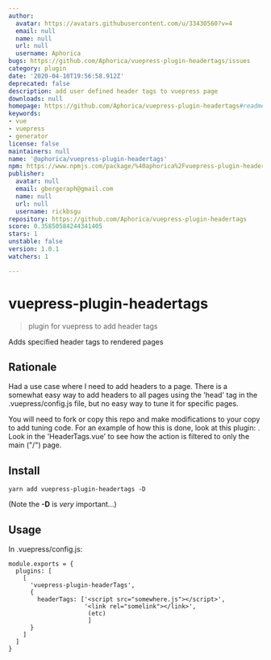 ```yaml
---
author:
  avatar: https://avatars.githubusercontent.com/u/33430560?v=4
  email: null
  name: null
  url: null
  username: Aphorica
bugs: https://github.com/Aphorica/vuepress-plugin-headertags/issues
category: plugin
date: '2020-04-10T19:56:58.912Z'
deprecated: false
description: add user defined header tags to vuepress page
downloads: null
homepage: https://github.com/Aphorica/vuepress-plugin-headertags#readme
keywords:
- vue
- vuepress
- generator
license: false
maintainers: null
name: '@aphorica/vuepress-plugin-headertags'
npm: https://www.npmjs.com/package/%40aphorica%2Fvuepress-plugin-headertags
publisher:
  avatar: null
  email: gbergeraph@gmail.com
  name: null
  url: null
  username: rickbsgu
repository: https://github.com/Aphorica/vuepress-plugin-headertags
score: 0.35850584244341405
stars: 1
unstable: false
version: 1.0.1
watchers: 1

---
```


# vuepress-plugin-headertags

> plugin for vuepress to add header tags

Adds specified header tags to rendered pages

## Rationale
Had a use case where I need to add headers to a page.  There is a somewhat easy way to add headers to all pages using the 'head' tag in the .vuepress/config.js file, but no easy way to tune it for specific pages.

You will need to fork or copy this repo and make modifications to your copy to add tuning code.  For an example of how this is done, look at this plugin: [](vuepress-plugin-netlifycms).  Look in the 'HeaderTags.vue' to see how the action is filtered to only the main ("/") page.

## Install

```
yarn add vuepress-plugin-headertags -D
```

(Note the __-D__ is _very_ important...)

## Usage
In .vuepress/config.js:
```
module.exports = {
  plugins: [
    [
      'vuepress-plugin-headerTags',
      {
        headerTags: ['<script src="somewhere.js"></script>',
                     '<link rel="somelink"></link>',
                      (etc)
                      ]
      }
    ]
  ]
}
```
